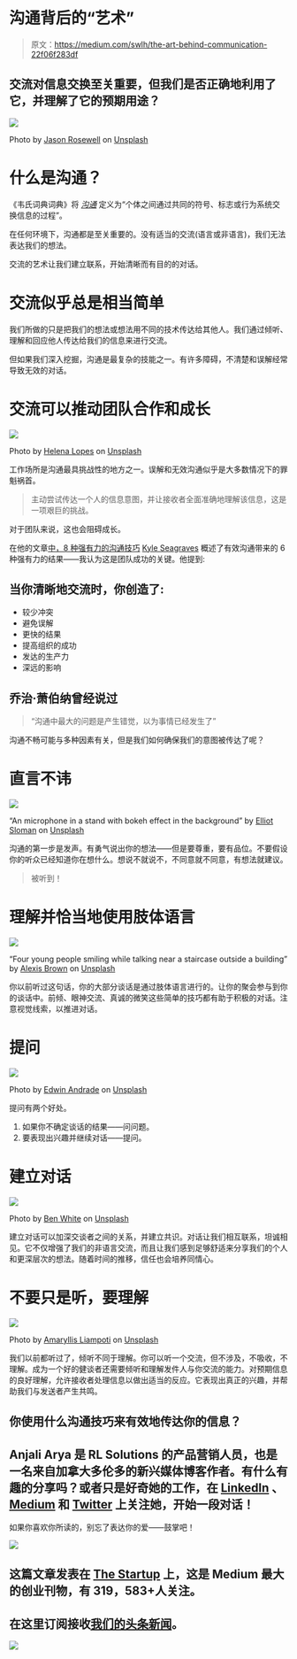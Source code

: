# 沟通背后的“艺术”

> 原文：<https://medium.com/swlh/the-art-behind-communication-22f06f283df>

## 交流对信息交换至关重要，但我们是否正确地利用了它，并理解了它的预期用途？

![](img/43aee7b7a8d4d31a55f5c63f1a151571.png)

Photo by [Jason Rosewell](https://unsplash.com/@jasonrosewell?utm_source=medium&utm_medium=referral) on [Unsplash](https://unsplash.com?utm_source=medium&utm_medium=referral)

# 什么是沟通？

《韦氏词典词典》将 [*沟通*](https://www.merriam-webster.com/dictionary/communication) 定义为“个体之间通过共同的符号、标志或行为系统交换信息的过程”。

在任何环境下，沟通都是至关重要的。没有适当的交流(语言或非语言)，我们无法表达我们的想法。

交流的艺术让我们建立联系，开始清晰而有目的的对话。

# 交流似乎总是相当简单

我们所做的只是把我们的想法或想法用不同的技术传达给其他人。我们通过倾听、理解和回应他人传达给我们的信息来进行交流。

但如果我们深入挖掘，沟通是最复杂的技能之一。有许多障碍，不清楚和误解经常导致无效的对话。

# 交流可以推动团队合作和成长

![](img/6069daa5d25f3323225a02b9bb9876d4.png)

Photo by [Helena Lopes](https://unsplash.com/@wildlittlethingsphoto?utm_source=medium&utm_medium=referral) on [Unsplash](https://unsplash.com?utm_source=medium&utm_medium=referral)

工作场所是沟通最具挑战性的地方之一。误解和无效沟通似乎是大多数情况下的罪魁祸首。

> 主动尝试传达一个人的信息意图，并让接收者全面准确地理解该信息，这是一项艰巨的挑战。

对于团队来说，这也会阻碍成长。

在他的文章[中，8 种强有力的沟通技巧](/the-mission/8-powerfully-potent-communication-techniques-d065f5c88ad2) [Kyle Seagraves](https://medium.com/u/d931c1149328?source=post_page-----22f06f283df--------------------------------) 概述了有效沟通带来的 6 种强有力的结果——我认为这是团队成功的关键。他提到:

## 当你清晰地交流时，你创造了:

*   较少冲突
*   避免误解
*   更快的结果
*   提高组织的成功
*   发达的生产力
*   深远的影响

## 乔治·萧伯纳曾经说过

> “沟通中最大的问题是产生错觉，以为事情已经发生了”

沟通不畅可能与多种因素有关，但是我们如何确保我们的意图被传达了呢？

# 直言不讳

![](img/883705c5fd155b71bf1486bc1673007f.png)

“An microphone in a stand with bokeh effect in the background” by [Elliot Sloman](https://unsplash.com/@esloman?utm_source=medium&utm_medium=referral) on [Unsplash](https://unsplash.com?utm_source=medium&utm_medium=referral)

沟通的第一步是发声。有勇气说出你的想法——但是要尊重，要有品位。不要假设你的听众已经知道你在想什么。想说不就说不，不同意就不同意，有想法就建议。

> 被听到！

# 理解并恰当地使用肢体语言

![](img/cc7ce9d7ac3e64e6888102568e38ddf3.png)

“Four young people smiling while talking near a staircase outside a building” by [Alexis Brown](https://unsplash.com/@alexisrbrown?utm_source=medium&utm_medium=referral) on [Unsplash](https://unsplash.com?utm_source=medium&utm_medium=referral)

你以前听过这句话，你的大部分谈话是通过肢体语言进行的。让你的聚会参与到你的谈话中。前倾、眼神交流、真诚的微笑这些简单的技巧都有助于积极的对话。注意视觉线索，以推进对话。

# 提问

![](img/6ba6931de7654a8e59e8341d4ef74e44.png)

Photo by [Edwin Andrade](https://unsplash.com/@theunsteady5?utm_source=medium&utm_medium=referral) on [Unsplash](https://unsplash.com?utm_source=medium&utm_medium=referral)

提问有两个好处。

1.  如果你不确定谈话的结果——问问题。
2.  要表现出兴趣并继续对话——提问。

# 建立对话

![](img/a973fc9684207ca47c353c3ccebc5074.png)

Photo by [Ben White](https://unsplash.com/@benwhitephotography?utm_source=medium&utm_medium=referral) on [Unsplash](https://unsplash.com?utm_source=medium&utm_medium=referral)

建立对话可以加深交谈者之间的关系，并建立共识。对话让我们相互联系，坦诚相见。它不仅增强了我们的非语言交流，而且让我们感到足够舒适来分享我们的个人和更深层次的想法。随着时间的推移，信任也会培养同情心。

# 不要只是听，要理解

![](img/1a625c6e12fcfca277a814421c2112aa.png)

Photo by [Amaryllis Liampoti](https://unsplash.com/@amaryllis?utm_source=medium&utm_medium=referral) on [Unsplash](https://unsplash.com?utm_source=medium&utm_medium=referral)

我们以前都听过了，倾听不同于理解。你可以听一个交流，但不涉及，不吸收，不理解。成为一个好的健谈者还需要倾听和理解发件人与你交流的能力。对预期信息的良好理解，允许接收者处理信息以做出适当的反应。它表现出真正的兴趣，并帮助我们与发送者产生共鸣。

## 你使用什么沟通技巧来有效地传达你的信息？

## Anjali Arya 是 RL Solutions 的产品营销人员，也是一名来自加拿大多伦多的新兴媒体博客作者。有什么有趣的分享吗？或者只是好奇她的工作，在 [LinkedIn](https://www.linkedin.com/notifications/) 、 [Medium](/@arya.anjali) 和 [Twitter](https://twitter.com/AnjaliAryaa?lang=en) 上关注她，开始一段对话！

如果你喜欢你所读的，别忘了表达你的爱——鼓掌吧！

[![](img/308a8d84fb9b2fab43d66c117fcc4bb4.png)](https://medium.com/swlh)

## 这篇文章发表在 [The Startup](https://medium.com/swlh) 上，这是 Medium 最大的创业刊物，有 319，583+人关注。

## 在这里订阅接收[我们的头条新闻](http://growthsupply.com/the-startup-newsletter/)。

[![](img/b0164736ea17a63403e660de5dedf91a.png)](https://medium.com/swlh)